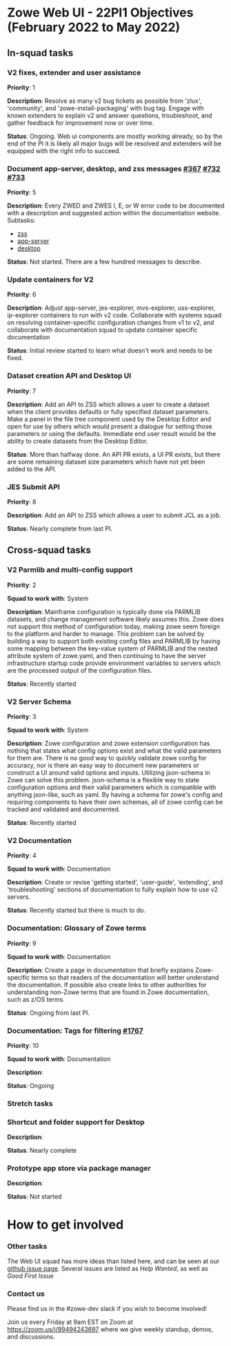 # Zowe Web UI - 22PI1 Objectives (February 2022 to May 2022)

## In-squad tasks

### V2 fixes, extender and user assistance
**Priority**: 1 

**Description**: Resolve as many v2 bug tickets as possible from 'zlux', 'community', and 'zowe-install-packaging' with bug tag. Engage with known extenders to explain v2 and answer questions, troubleshoot, and gather feedback for improvement now or over time.

**Status**: Ongoing. Web ui components are mostly working already, so by the end of the PI it is likely all major bugs will be resolved and extenders will be equipped with the right info to succeed.


### Document app-server, desktop, and zss messages [#367](https://github.com/zowe/zss/issues/367) [#732](https://github.com/zowe/zlux/issues/732) [#733](https://github.com/zowe/zlux/issues/733)
**Priority**: 5

**Description**: Every ZWED and ZWES I, E, or W error code to be documented with a description and suggested action within the documentation website.
Subtasks:
* [zss](https://github.com/zowe/zss/issues/367)
* [app-server](https://github.com/zowe/zlux/issues/732)
* [desktop](https://github.com/zowe/zlux/issues/733)

**Status**: Not started. There are a few hundred messages to describe.


### Update containers for V2
**Priority**: 6

**Description**: Adjust app-server, jes-explorer, mvs-explorer, uss-explorer, ip-explorer containers to run with v2 code. Collaborate with systems squad on resolving container-specific configuration changes from v1 to v2, and collaborate with documentation squad to update container specific documentation

**Status**: Initial review started to learn what doesn't work and needs to be fixed.


### Dataset creation API and Desktop UI
**Priority**: 7

**Description**: Add an API to ZSS which allows a user to create a dataset when the client provides defaults or fully specified dataset parameters. Make a panel in the file tree component used by the Desktop Editor and open for use by others which would present a dialogue for setting those parameters or using the defaults. Immediate end user result would be the ability to create datasets from the Desktop Editor.

**Status**: More than halfway done. An API PR exists, a UI PR exists, but there are some remaining dataset size parameters which have not yet been added to the API.


### JES Submit API
**Priority**: 8

**Description**: Add an API to ZSS which allows a user to submit JCL as a job.

**Status**: Nearly complete from last PI.


## Cross-squad tasks

### V2 Parmlib and multi-config support
**Priority**: 2

**Squad to work with**: System

**Description**: Mainframe configuration is typically done via PARMLIB datasets, and change management software likely assumes this. Zowe does not support this method of configuration today, making zowe seem foreign to the platform and harder to manage. This problem can be solved by building a way to support both existing config files and PARMLIB by having some mapping between the key-value system of PARMLIB and the nested attribute system of zowe.yaml, and then continuing to have the server infrastructure startup code provide environment variables to servers which are the processed output of the configuration files.

**Status**: Recently started


### V2 Server Schema
**Priority**: 3

**Squad to work with**: System

**Description**: Zowe configuration and zowe extension configuration has nothing that states what config options exist and what the valid parameters for them are. There is no good way to quickly validate zowe config for accuracy, nor is there an easy way to document new parameters or construct a UI around valid options and inputs. Utilizing json-schema in Zowe can solve this problem. json-schema is a flexible way to state configuration options and their valid parameters which is compatible with anything json-like, such as yaml. By having a schema for zowe's config and requiring components to have their own schemas, all of zowe config can be tracked and validated and documented.

**Status**: Recently started


### V2 Documentation
**Priority**: 4

**Squad to work with**: Documentation

**Description**: Create or revise 'getting started', 'user-guide', 'extending', and 'troubleshooting' sections of documentation to fully explain how to use v2 servers.

**Status**: Recently started but there is much to do.


### Documentation: Glossary of Zowe terms
**Priority**: 9

**Squad to work with**: Documentation

**Description**: Create a page in documentation that briefly explains Zowe-specific terms so that readers of the documentation will better understand the documentation. If possible also create links to other authorities for understanding non-Zowe terms that are found in Zowe documentation, such as z/OS terms.

**Status**: Ongoing from last PI.


### Documentation: Tags for filtering [#1767](https://github.com/zowe/docs-site/issues/1767)
**Priority**: 10

**Squad to work with**: Documentation

**Description**:

**Status**: Ongoing


### Stretch tasks

### Shortcut and folder support for Desktop
**Description**:

**Status**: Nearly complete


### Prototype app store via package manager
**Description**:

**Status**: Not started


# How to get involved
### Other tasks
The Web UI squad has more ideas than listed here, and can be seen at our [github issue page](github.com/zowe/zlux/issues). Several issues are listed as *Help Wanted*, as well as *Good First Issue*

### Contact us
Please find us in the #zowe-dev slack if you wish to become involved!

Join us every Friday at 9am EST on Zoom at https://zoom.us/j/99494243697 where we give weekly standup, demos, and discussions.
